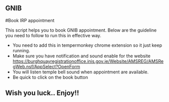 ## GNIB

#Book IRP appointment

This script helps you to book GNIB appointment. Below are the guideline you need to follow to run this in effective way.
- You need to add this in tempermonkey chrome extension so it just keep running.
- Make sure you have notification and sound enable for the website https://burghquayregistrationoffice.inis.gov.ie/Website/AMSREG/AMSRegWeb.nsf/AppSelect?OpenForm
- You will listen temple bell sound when appointment are available.
- Be quick to click on the book button



## Wish you luck.. Enjoy!!
